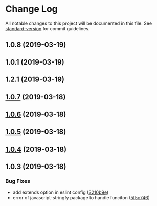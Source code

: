 # Change Log

All notable changes to this project will be documented in this file. See [standard-version](https://github.com/conventional-changelog/standard-version) for commit guidelines.

## 1.0.8 (2019-03-19)



## 1.0.1 (2019-03-19)



## 1.2.1 (2019-03-19)



## [1.0.7](https://github.com/logan70/jslib-plugin-eslint/compare/v1.0.6...v1.0.7) (2019-03-18)



## [1.0.6](https://github.com/logan70/jslib-plugin-eslint/compare/v1.0.5...v1.0.6) (2019-03-18)



## [1.0.5](https://github.com/logan70/jslib-plugin-eslint/compare/v1.0.4...v1.0.5) (2019-03-18)



## [1.0.4](https://github.com/logan70/jslib-plugin-eslint/compare/v1.0.3...v1.0.4) (2019-03-18)



## 1.0.3 (2019-03-18)


### Bug Fixes

* add extends option in eslint config ([3210b9e](https://github.com/logan70/jslib-plugin-eslint/commit/3210b9e))
* error of javascript-stringfy package to handle funciton ([5f5c746](https://github.com/logan70/jslib-plugin-eslint/commit/5f5c746))
